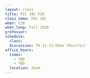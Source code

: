 ```yaml
---
layout: class
title: PIC 10C F20
class_name: PIC 10C
when: F20
when_long: Fall 2020
professor: 
schedule:
  class: 
  discussion: TR 11-11:50am (Pacific)
office_hours: 
  times:
    - TBD
    - TBD
  location: Zoom
---
```


<!--
<h1>
{{ page.class_name }}, {{ page.when_long }}
</h1>
-->
